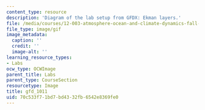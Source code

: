 ```yaml
---
content_type: resource
description: 'Diagram of the lab setup from GFDX: Ekman layers.'
file: /media/courses/12-003-atmosphere-ocean-and-climate-dynamics-fall-2008/70c533f71bd7bd4332fb6542e8369fe0_gfd_1011.gif
file_type: image/gif
image_metadata:
  caption: ''
  credit: ''
  image-alt: ''
learning_resource_types:
- Labs
ocw_type: OCWImage
parent_title: Labs
parent_type: CourseSection
resourcetype: Image
title: gfd_1011
uid: 70c533f7-1bd7-bd43-32fb-6542e8369fe0
---
```

